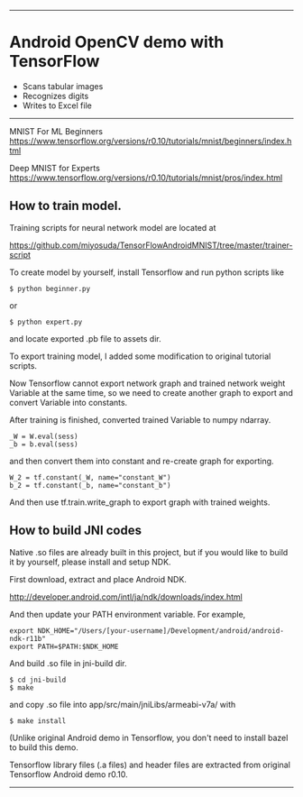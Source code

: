 <hr>

# Android OpenCV demo with TensorFlow

* Scans tabular images
* Recognizes digits 
* Writes to Excel file


<hr>

MNIST For ML Beginners
https://www.tensorflow.org/versions/r0.10/tutorials/mnist/beginners/index.html

Deep MNIST for Experts
https://www.tensorflow.org/versions/r0.10/tutorials/mnist/pros/index.html

## How to train model.
Training scripts for neural network model are located at

https://github.com/miyosuda/TensorFlowAndroidMNIST/tree/master/trainer-script

To create model by yourself, install Tensorflow and run python scripts like

    $ python beginner.py

or

    $ python expert.py

and locate exported .pb file to assets dir.

To export training model, I added some modification to original tutorial scripts.

Now Tensorflow cannot export network graph and trained network weight Variable at the same time,
so we need to create another graph to export and convert Variable into constants.

After training is finished, converted trained Variable to numpy ndarray.

    _W = W.eval(sess)
    _b = b.eval(sess)

and then convert them into constant and re-create graph for exporting.

    W_2 = tf.constant(_W, name="constant_W")
    b_2 = tf.constant(_b, name="constant_b")

And then use tf.train.write_graph to export graph with trained weights.


## How to build JNI codes

Native .so files are already built in this project, but if you would like to
build it by yourself, please install and setup NDK.

First download, extract and place Android NDK.

http://developer.android.com/intl/ja/ndk/downloads/index.html

And then update your PATH environment variable. For example,

    export NDK_HOME="/Users/[your-username]/Development/android/android-ndk-r11b"
    export PATH=$PATH:$NDK_HOME

And build .so file in jni-build dir.

    $ cd jni-build
    $ make
    
and copy .so file into app/src/main/jniLibs/armeabi-v7a/ with

    $ make install

(Unlike original Android demo in Tensorflow, you don't need to install bazel to build this demo.

Tensorflow library files (.a files) and header files are extracted from original Tensorflow Android demo r0.10.

<hr>